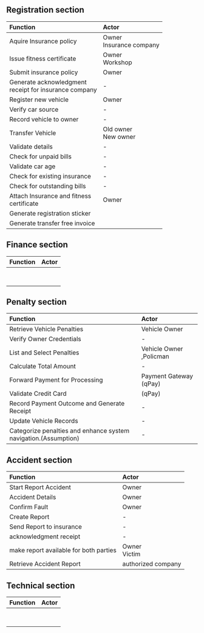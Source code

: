 ## Registration section
| Function                                                 | Actor                      |
| :------------------------------------------------------- | :------------------------- |
| Aquire Insurance policy                                  | Owner<br>Insurance company |
| Issue fitness certificate                                | Owner<br>Workshop          |
| Submit insurance policy                                  | Owner                      |
| Generate acknowledgment<br>receipt for insurance company | -                          |
| Register new vehicle                                     | Owner                      |
| Verify car source                                        | -                          |
| Record vehicle to owner                                  | -                          |
| Transfer Vehicle                                         | Old owner<br>New owner     |
| Validate details                                         | -                          |
| Check for unpaid bills                                   | -                          |
| Validate car age                                         | -                          |
| Check for existing insurance                             | -                          |
| Check for outstanding bills                              | -                          |
| Attach Insurance and fitness<br>certificate              | Owner                      |
| Generate registration sticker                            |                            |
| Generate transfer free invoice                           |                            |



## Finance section

| Function | Actor |
| :------- | :---- |
|          |       |
|          |       |
|          |       |
|          |       |
|          |       |
|          |       |
|          |       |
|          |       |

## Penalty section

| Function                                                        | Actor                   |
| :-------------------------------------------------------------- | :---------------------- |
| Retrieve Vehicle Penalties                                      | Vehicle Owner           |
| Verify Owner Credentials                                        | -                       |
| List and Select Penalties                                       | Vehicle Owner ,Policman |
| Calculate Total Amount                                          | -                       |
| Forward Payment for Processing                                  | Payment Gateway (qPay)  |
| Validate Credit Card                                            | (qPay)                  |
| Record Payment Outcome and Generate Receipt                     | -                       |
| Update Vehicle Records                                          | -                       |
| Categorize penalties and enhance system navigation.(Assumption) | -                       |


## Accident section

| Function                               | Actor              |
| :------------------------------------- | :----------------- |
| Start Report Accident                  | Owner              |
| Accident Details                       | Owner              |
| Confirm Fault                          | Owner              |
| Create Report                          | -                  |
| Send Report to insurance               | -                  |
| acknowledgment receipt                 | -                  |
| make report available for both parties | Owner<br>Victim    |
| Retrieve Accident Report               | authorized company |


## Technical section

| Function | Actor |
| :------- | :---- |
|          |       |
|          |       |
|          |       |
|          |       |
|          |       |
|          |       |
|          |       |
|          |       |